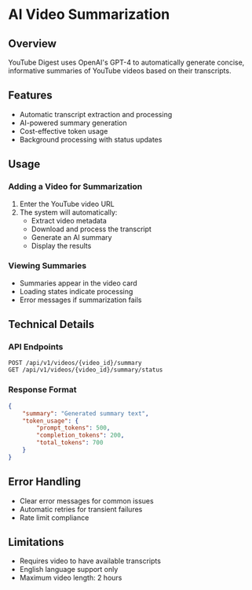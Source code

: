 # AI Video Summarization

## Overview
YouTube Digest uses OpenAI's GPT-4 to automatically generate concise, informative summaries of YouTube videos based on their transcripts.

## Features
- Automatic transcript extraction and processing
- AI-powered summary generation
- Cost-effective token usage
- Background processing with status updates

## Usage

### Adding a Video for Summarization
1. Enter the YouTube video URL
2. The system will automatically:
   - Extract video metadata
   - Download and process the transcript
   - Generate an AI summary
   - Display the results

### Viewing Summaries
- Summaries appear in the video card
- Loading states indicate processing
- Error messages if summarization fails

## Technical Details

### API Endpoints
```
POST /api/v1/videos/{video_id}/summary
GET /api/v1/videos/{video_id}/summary/status
```

### Response Format
```json
{
    "summary": "Generated summary text",
    "token_usage": {
        "prompt_tokens": 500,
        "completion_tokens": 200,
        "total_tokens": 700
    }
}
```

## Error Handling
- Clear error messages for common issues
- Automatic retries for transient failures
- Rate limit compliance

## Limitations
- Requires video to have available transcripts
- English language support only
- Maximum video length: 2 hours
